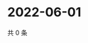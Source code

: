 # 2022-06-01

共 0 条

<!-- BEGIN WEIBO -->
<!-- 最后更新时间 Wed Jun 01 2022 06:17:05 GMT+0800 (China Standard Time) -->

<!-- END WEIBO -->
